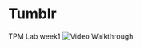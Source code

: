 # Tumblr
TPM Lab week1
<img src = 'https://imgur.com/58Ogyiv.gif' title = 'Tumblr2.0' with = '270' alt = 'Video Walkthrough'/>
